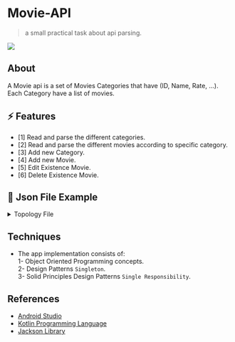 # Movie-API
> a small practical task about api parsing.

[![](http://img.shields.io/badge/language-Kotlin-brightgreen.svg?color=orange)](https://kotlinlang.org)

## About
A Movie api is a set of Movies Categories that have (ID, Name, Rate, ...). Each Category have a list of movies.

## ⚡ Features

- [1] Read and parse the different categories.
- [2] Read and parse the different movies according to specific category.
- [3] Add new Category.
- [4] Add new Movie.
- [5] Edit Existence Movie.
- [6] Delete Existence Movie.

## 🔸 Json File Example

<details>
  
 <summary>Topology File</summary>
  
  ```
  {
  "categories": [
    {
      "id": 80877,
      "name": "Action",
      "movies": [
        {
          "id": 132548,
          "name": "SPIDER-MAN 2 ",
          "description": "Boasting an entertaining villain and deeper emotional focus, this is a nimble sequel that improves upon the original",
          "rate": "4.0"
        },
        {
          "id": 655881,
          "name": "BATTLE ROYALE",
          "description": "Battle Royale is a controversial and violent parable of adolescence, heightening teenage melodrama with life-or-death stakes.",
          "rate": "3.5"
        },
        {
          "id": 655882,
          "name": "ESCAPE FROM NEW YORK",
          "description": "Featuring an atmospherically grimy futuristic metropolis, Escape from New York is a strange, entertaining jumble of thrilling action and oddball weirdness.",
          "rate": "4.2"
        },
        {
          "id": 655883,
          "name": "IRON MONKEY",
          "description": "Iron Monkey may not have the poetic lyricism of Crouching Tiger, it makes up for it in fun and energy.",
          "rate": "3.8"
        }
      ]
    },
    {
      "id": 21281,
      "name": "Comedy",
      "movies": [
        {
          "id": 655880,
          "name": "Juno",
          "description": "The chemical equation of writer Diablo Cody plus director Jason Reitman explodes onscreen with this non-traditional family comedy showcasing Cody’s edgy contemporary dialogue.",
          "rate": "4.3"
        },
        {
          "id": 132570,
          "name": "Shaun of the Dead",
          "description": "This acerbic action comedy introduced a winning combo: sparring buddies Simon Pegg and Nick Frost and master of style Edgar Wright, who dreamed up the script with Pegg.",
          "rate": "4.1"
        },
        {
          "id": 132574,
          "name": "Old School",
          "description": "You’re my boy, Blue! Say what you will about the Frat Pack films that followed it, but “Old School” still gets a passing grade.",
          "rate": "2.4"
        },
        {
          "id": 164438,
          "name": "Trainwreck",
          "description": "Producer Judd Apatow steered breakout standup comic Amy Schumer to her smash big-screen debut ($141 million worldwide) by helping her to write a recognizably real woman to play — accessible, honest, emotional — within the genre confines of a mainstream romantic comedy.",
          "rate": "3.9"
        }
      ]
    }
  ]
}
  
  ```  
</details>

## Techniques
- The app implementation consists of:<br>
  1- Object Oriented Programming concepts.<br>
  2- Design Patterns `Singleton`.<br>
  3- Solid Principles Design Patterns `Single Responsibility`.<br>


## References
- [Android Studio](https://developer.android.com/studio)
- [Kotlin Programming Language](https://kotlinlang.org) <br>
- [Jackson Library](https://github.com/FasterXML/jackson) <br> 

